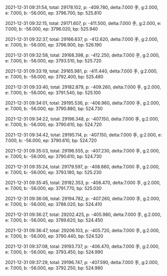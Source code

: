 2021-12-31 09:31:54, total: 29178.102, p: -409.780, delta:7.000 手, g:2.000, e: 7.000, b: -56.000, ep: 3796.700, bp: 525.810

2021-12-31 09:32:15, total: 29171.607, p: -411.500, delta:7.000 手, g:2.000, e: 7.000, b: -56.000, ep: 3796.020, bp: 525.940

2021-12-31 09:32:37, total: 29166.637, p: -412.620, delta:7.000 手, g:2.000, e: 7.000, b: -56.000, ep: 3796.900, bp: 526.190

2021-12-31 09:32:58, total: 29168.398, p: -412.250, delta:7.000 手, g:2.000, e: 7.000, b: -56.000, ep: 3793.510, bp: 525.720

2021-12-31 09:33:19, total: 29165.981, p: -411.440, delta:7.000 手, g:2.000, e: 7.000, b: -56.000, ep: 3792.400, bp: 525.480

2021-12-31 09:33:40, total: 29182.879, p: -409.260, delta:7.000 手, g:2.000, e: 7.000, b: -56.000, ep: 3791.540, bp: 525.100

2021-12-31 09:34:01, total: 29195.536, p: -406.960, delta:7.000 手, g:2.000, e: 7.000, b: -56.000, ep: 3790.880, bp: 524.730

2021-12-31 09:34:22, total: 29196.348, p: -407.150, delta:7.000 手, g:2.000, e: 7.000, b: -56.000, ep: 3790.610, bp: 524.720

2021-12-31 09:34:42, total: 29195.114, p: -407.150, delta:7.000 手, g:2.000, e: 7.000, b: -56.000, ep: 3790.610, bp: 524.720

2021-12-31 09:35:03, total: 29196.555, p: -407.230, delta:7.000 手, g:2.000, e: 7.000, b: -56.000, ep: 3790.610, bp: 524.730

2021-12-31 09:35:24, total: 29179.597, p: -408.660, delta:7.000 手, g:2.000, e: 7.000, b: -56.000, ep: 3793.180, bp: 525.230

2021-12-31 09:35:45, total: 29182.353, p: -408.470, delta:7.000 手, g:2.000, e: 7.000, b: -56.000, ep: 3791.770, bp: 525.030

2021-12-31 09:36:06, total: 29194.782, p: -407.260, delta:7.000 手, g:2.000, e: 7.000, b: -56.000, ep: 3788.020, bp: 524.410

2021-12-31 09:36:27, total: 29202.425, p: -405.980, delta:7.000 手, g:2.000, e: 7.000, b: -56.000, ep: 3789.620, bp: 524.450

2021-12-31 09:36:47, total: 29206.103, p: -405.720, delta:7.000 手, g:2.000, e: 7.000, b: -56.000, ep: 3790.440, bp: 524.520

2021-12-31 09:37:08, total: 29193.737, p: -406.470, delta:7.000 手, g:2.000, e: 7.000, b: -56.000, ep: 3793.450, bp: 524.990

2021-12-31 09:37:29, total: 29196.747, p: -407.590, delta:7.000 手, g:2.000, e: 7.000, b: -56.000, ep: 3792.250, bp: 524.980